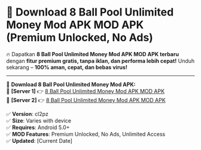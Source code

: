 # 🚀 Download 8 Ball Pool Unlimited Money Mod APK MOD APK (Premium Unlocked, No Ads)  

🔥 Dapatkan **8 Ball Pool Unlimited Money Mod APK MOD APK terbaru** dengan **fitur premium gratis, tanpa iklan, dan performa lebih cepat!** Unduh sekarang – **100% aman, cepat, dan bebas virus!**  

---


🔽 **Download 8 Ball Pool Unlimited Money Mod APK:**  
🔹 **[Server 1]** 👉 [8 Ball Pool Unlimited Money Mod APK MOD APK](https://apkcomod.com?title=8_Ball_Pool_Unlimited_Money_Mod_APK)  
🔹 **[Server 2]** 👉 [8 Ball Pool Unlimited Money Mod APK MOD APK](https://apkcomod.com?title=8_Ball_Pool_Unlimited_Money_Mod_APK)  


✅ **Version**: cl2pz  
✅ **Size**: Varies with device  
✅ **Requires**: Android 5.0+  
✅ **MOD Features**: Premium Unlocked, No Ads, Unlimited Access  
✅ **Updated**: [Current Date]  